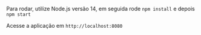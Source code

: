 Para rodar, utilize Node.js versão 14, em seguida rode `npm install` e depois `npm start`

Acesse a aplicação em `http://localhost:8080`